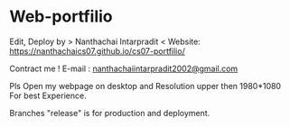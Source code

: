 # Web-portfilio

Edit, Deploy by > Nanthachai Intarpradit <
Website: https://nanthachaics07.github.io/cs07-portfilio/

Contract me !
E-mail : nanthachaiintarpradit2002@gmail.com

Pls Open my webpage on desktop and Resolution upper then 1980*1080 For best Experience. 

Branches "release" is for production and deployment.